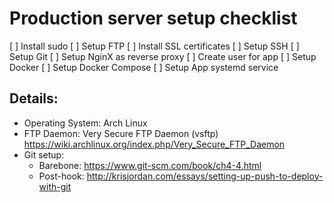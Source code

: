 # Production server setup checklist

[ ] Install sudo
[ ] Setup FTP
[ ] Install SSL certificates
[ ] Setup SSH
[ ] Setup Git
[ ] Setup NginX as reverse proxy
[ ] Create user for app
[ ] Setup Docker
[ ] Setup Docker Compose
[ ] Setup App systemd service

## Details:

- Operating System: Arch Linux
- FTP Daemon: Very Secure FTP Daemon (vsftp) https://wiki.archlinux.org/index.php/Very_Secure_FTP_Daemon
- Git setup:
    - Barebone: https://www.git-scm.com/book/ch4-4.html
    - Post-hook: http://krisjordan.com/essays/setting-up-push-to-deploy-with-git

